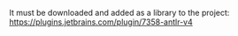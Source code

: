 It must be downloaded and added as a library to the project: https://plugins.jetbrains.com/plugin/7358-antlr-v4
